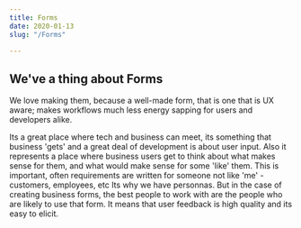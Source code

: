 ```yaml
---
title: Forms
date: 2020-01-13
slug: "/Forms"

---
```

## We've a thing about Forms

We love making them, because a well-made form, that is one that is UX aware; makes workflows much less energy sapping for users and developers alike.

Its a great place where tech and business can meet, its something that business 'gets' and a great deal of development is about user input. Also it represents a place where business users get to think about what makes sense for them, and what would make sense for some 'like' them. This is important, often requirements are written for someone not like 'me' - customers, employees, etc Its why we have personnas. But in the case of creating business forms, the best people to work with are the people who are likely to use that form. It means that user feedback is high quality and its easy to elicit.